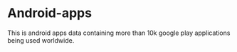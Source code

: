 # Android-apps
This is android apps data containing more than 10k google play applications being used worldwide.
